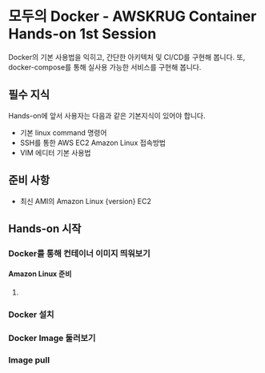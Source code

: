 # 모두의 Docker - AWSKRUG Container Hands-on 1st Session
Docker의 기본 사용법을 익히고, 간단한 아키텍처 및 CI/CD를 구현해 봅니다.
또, docker-compose를 통해 실사용 가능한 서비스를 구현해 봅니다.

## 필수 지식
Hands-on에 앞서 사용자는 다음과 같은 기본지식이 있어야 합니다.
 - 기본 linux command 명령어
 - SSH를 통한 AWS EC2 Amazon Linux 접속방법
 - VIM 에디터 기본 사용법

## 준비 사항
 - 최신 AMI의 Amazon Linux {version} EC2
 
## Hands-on 시작
### Docker를 통해 컨테이너 이미지 띄워보기
#### Amazon Linux 준비
1) 

### Docker 설치

### Docker Image 둘러보기

### Image pull
